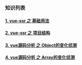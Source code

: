 ### 知识列表

#### [1. vue-ssr 之 基础用法](/file/ssr1.md)

#### [2. vue-ssr 之 项目结构](/file/ssr2.md)

#### [3. vue源码分析 之 Object的变化侦测](/file/vue-zc-object.md)

#### [4. vue源码分析 之 Array的变化侦测](/file/vue-zc-array.md)
